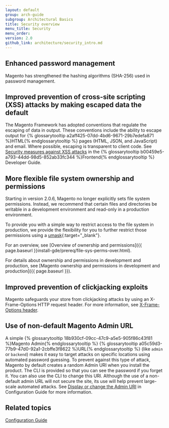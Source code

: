 ```yaml
---
layout: default
group: arch-guide
subgroup: Architectural Basics
title: Security overview
menu_title: Security
menu_order:
version: 2.0
github_link: architecture/security_intro.md
---
```


## Enhanced password management

Magento has strengthened the hashing algorithms (SHA-256) used in password management.

## Improved prevention of cross-site scripting (XSS) attacks by making escaped data the default

The Magento Framework has adopted conventions that regulate the escaping of data in output. These conventions include the ability to escape  output for {% glossarytooltip a2aff425-07dd-4bd6-9671-29b7edefa871 %}HTML{% endglossarytooltip %} pages (HTML, JSON, and JavaScript) and email. Where possible, escaping is transparent to client code. See <a href="{{ page.baseurl }}frontend-dev-guide/templates/template-security.html">Security measures against XSS attacks</a> in the {% glossarytooltip b00459e5-a793-44dd-98d5-852ab33fc344 %}Frontend{% endglossarytooltip %} Developer Guide.

## More flexible file system ownership and permissions

Starting in version 2.0.6, Magento no longer explicitly sets file system permissions. Instead, we recommend that certain files and directories be writable in a development environment and read-only in a production environment.

To provide you with a simple way to restrict access to the file system in production, we provide the flexibility for you to further restrict those permissions using a [umask](http://www.cyberciti.biz/tips/understanding-linux-unix-umask-value-usage.html){:target="_blank"}.

For an overview, see [Overview of ownership and permissions]({{ page.baseurl }}install-gde/prereq/file-sys-perms-over.html).

For details about ownership and permissions in development and production, see [Magento ownership and permissions in development and production]({{ page.baseurl }}).

## Improved prevention of clickjacking exploits

Magento safeguards your store from clickjacking attacks by using an X-Frame-Options HTTP request header. For more information, see <a href="{{ page.baseurl }}config-guide/secy/secy-xframe.html"> X-Frame-Options header</a>.

## Use of non-default Magento Admin URL

A simple {% glossarytooltip 18b930cf-09cc-47c9-a5e5-905f86c43f81 %}Magento Admin{% endglossarytooltip %} {% glossarytooltip a05c59d3-77b9-47d0-92a1-2cbffe3f8622 %}URL{% endglossarytooltip %} (like `admin` or `backend`) makes it easy to target attacks on specific locations using automated password guessing. To prevent against this type of attack, Magento by default creates a random Admin URI when you install the product. The CLI is provided so that you can  see the password if you forget it. You can also use the CLI to change this URI.  Although the use of a non-default admin URL will not secure the site, its use will help prevent large-scale automated attacks. See <a href="{{ page.baseurl }}install-gde/install/cli/install-cli-adminurl.html">Display or change the Admin URI</a> in Configuration Guide for more information.

## Related topics

<a href="{{ page.baseurl }}config-guide/bk-config-guide.html">Configuration Guide</a>
